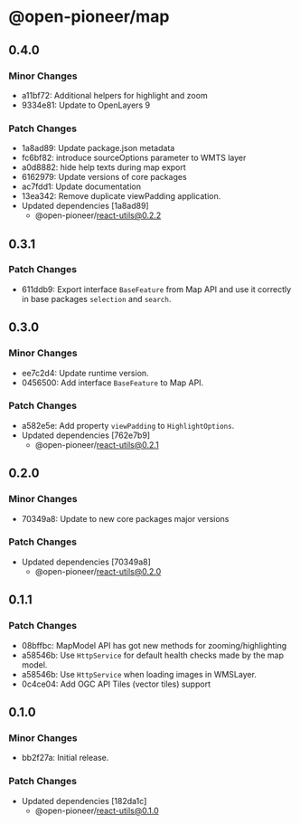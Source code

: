 # @open-pioneer/map

## 0.4.0

### Minor Changes

-   a11bf72: Additional helpers for highlight and zoom
-   9334e81: Update to OpenLayers 9

### Patch Changes

-   1a8ad89: Update package.json metadata
-   fc6bf82: introduce sourceOptions parameter to WMTS layer
-   a0d8882: hide help texts during map export
-   6162979: Update versions of core packages
-   ac7fdd1: Update documentation
-   13ea342: Remove duplicate viewPadding application.
-   Updated dependencies [1a8ad89]
    -   @open-pioneer/react-utils@0.2.2

## 0.3.1

### Patch Changes

-   611ddb9: Export interface `BaseFeature` from Map API and use it correctly in base packages `selection` and `search`.

## 0.3.0

### Minor Changes

-   ee7c2d4: Update runtime version.
-   0456500: Add interface `BaseFeature` to Map API.

### Patch Changes

-   a582e5e: Add property `viewPadding` to `HighlightOptions`.
-   Updated dependencies [762e7b9]
    -   @open-pioneer/react-utils@0.2.1

## 0.2.0

### Minor Changes

-   70349a8: Update to new core packages major versions

### Patch Changes

-   Updated dependencies [70349a8]
    -   @open-pioneer/react-utils@0.2.0

## 0.1.1

### Patch Changes

-   08bffbc: MapModel API has got new methods for zooming/highlighting
-   a58546b: Use `HttpService` for default health checks made by the map model.
-   a58546b: Use `HttpService` when loading images in WMSLayer.
-   0c4ce04: Add OGC API Tiles (vector tiles) support

## 0.1.0

### Minor Changes

-   bb2f27a: Initial release.

### Patch Changes

-   Updated dependencies [182da1c]
    -   @open-pioneer/react-utils@0.1.0
